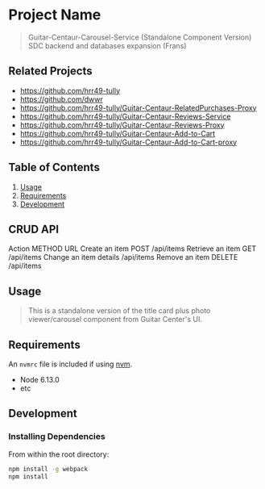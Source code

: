 # Project Name

> Guitar-Centaur-Carousel-Service (Standalone Component Version)
> SDC backend and databases expansion (Frans)
## Related Projects

  - https://github.com/hrr49-tully
  - https://github.com/dwwr
  - https://github.com/hrr49-tully/Guitar-Centaur-RelatedPurchases-Proxy
  - https://github.com/hrr49-tully/Guitar-Centaur-Reviews-Service
  - https://github.com/hrr49-tully/Guitar-Centaur-Reviews-Proxy
  - https://github.com/hrr49-tully/Guitar-Centaur-Add-to-Cart
  - https://github.com/hrr49-tully/Guitar-Centaur-Add-to-Cart-proxy


## Table of Contents

1. [Usage](#Usage)
1. [Requirements](#requirements)
1. [Development](#development)

## CRUD API
Action	METHOD	URL
Create an item	POST	/api/items
Retrieve an item	GET	/api/items
Change an item details	/api/items
Remove an item	DELETE	/api/items
## Usage

> This is a standalone version of the title card plus photo viewer/carousel component from Guitar Center's UI.

## Requirements

An `nvmrc` file is included if using [nvm](https://github.com/creationix/nvm).

- Node 6.13.0
- etc

## Development

### Installing Dependencies

From within the root directory:

```sh
npm install -g webpack
npm install
```

